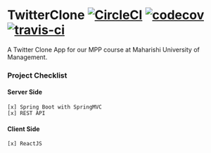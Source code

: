 # TwitterClone [![CircleCI](https://circleci.com/gh/jonathangetachew/TwitterClone.svg?style=svg)](https://circleci.com/gh/jonathangetachew/TwitterClone) [![codecov](https://codecov.io/gh/jonathangetachew/TwitterClone/branch/develop/graph/badge.svg)](https://codecov.io/gh/jonathangetachew/TwitterClone) [![travis-ci](https://travis-ci.com/jonathangetachew/TwitterClone.svg?branch=develop)](https://travis-ci.com/jonathangetachew/TwitterClone.svg?branch=develop)
A Twitter Clone App for our MPP course at Maharishi University of Management.

### Project Checklist
#### Server Side

    [x] Spring Boot with SpringMVC
    [x] REST API

#### Client Side
    [x] ReactJS

